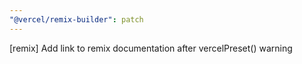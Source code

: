 ```yaml
---
"@vercel/remix-builder": patch
---
```


[remix] Add link to remix documentation after vercelPreset() warning
